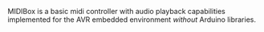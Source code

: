 MIDIBox is a basic midi controller with audio playback capabilities implemented for the AVR embedded environment _without_ Arduino libraries. 
